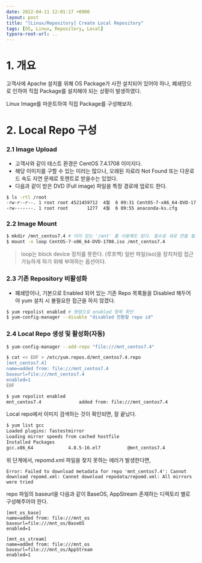 ```yaml
---
date: 2022-04-11 12:01:17 +0900
layout: post
title: "[Linux/Repository] Create Local Repository"
tags: [OS, Linux, Repository, Local]
typora-root-url: ..
---
```


# 1. 개요

고객사에 Apache 설치를 위해 OS Package가 사전 설치되어 있어야 하나, 폐쇄망으로 인하여 직접 Package를 설치해야 되는 상황이 발생하였다.

Linux Image를 마운트하여 직접 Package를 구성해보자.



# 2. Local Repo 구성

### 2.1 Image Upload

* 고객사와 같이 테스트 환경은 CentOS 7.4.1708 이미지다.
* 해당 이미지를 구할 수 있는 미러는 많으나, 오래된 자료라 Not Found 또는 다운로드 속도 지연 문제로 토렌트로 받을수는 있었다.
* 다음과 같이 받은 DVD (Full image) 파일을 특정 경로에 업로드 한다.

```bash
$ ls -rtl /root
-rw-r--r--. 1 root root 4521459712  4월  6 09:31 CentOS-7-x86_64-DVD-1708.iso
-rw-------. 1 root root       1277  4월  6 09:55 anaconda-ks.cfg
```



### 2.2 Image Mount

```bash
$ mkdir /mnt_centos7.4 # 이미 있는 '/mnt' 를 사용해도 된다. 필수로 새로 만들 필요는 없다.
$ mount -o loop CentOS-7-x86_64-DVD-1708.iso /mnt_centos7.4
```

> loop는 block device 장치를 뜻한다. (루프백)
> 일반 파일(iso)을 장치처럼 접근가능하게 하기 위해 부여하는 옵션이다.



### 2.3 기존 Repository 비활성화

* 폐쇄망이나, 기본으로 Enabled 되어 있는 기존 Repo 목록들을 Disabled 해두어야 yum 설치 시 불필요한 접근을 하지 않겠다.

```bash
$ yum repolist enabled # 명령으로 enabled 항목 확인
$ yum-config-manager --disable "disabled 전환할 repo id"
```



### 2.4 Local Repo 생성 및 활성화(자동)

```bash
$ yum-config-manager --add-repo "file:///mnt_centos7.4"

$ cat << EOF > /etc/yum.repos.d/mnt_centos7.4.repo
[mnt_centos7.4]
name=added from: file:///mnt_centos7.4
baseurl=file:///mnt_centos7.4
enabled=1
EOF

$ yum repolist enabled
mnt_centos7.4              added from: file:///mnt_centos7.4              3,894
```



Local repo에서 이미지 검색하는 것이 확인되면, 잘 끝났다.

```bash
$ yum list gcc
Loaded plugins: fastestmirror
Loading mirror speeds from cached hostfile
Installed Packages
gcc.x86_64             4.8.5-16.el7          @mnt_centos7.4
```



위 단계에서, repomd.xml 파일을 찾지 못하는 에러가 발생한다면,

```
Error: Failed to download metadata for repo 'mnt_centos7.4': Cannot download repomd.xml: Cannot download repodata/repomd.xml: All mirrors were tried
```



repo 파일의 baseurl을 다음과 같이 BaseOS, AppStream 존재하는 디렉토리 별로 구성해주어야 한다.

```repo
[mnt_os_base]
name=added from: file:///mnt_os
baseurl=file:///mnt_os/BaseOS
enabled=1

[mnt_os_stream]
name=added from: file:///mnt_os
baseurl=file:///mnt_os/AppStream
enabled=1
```

